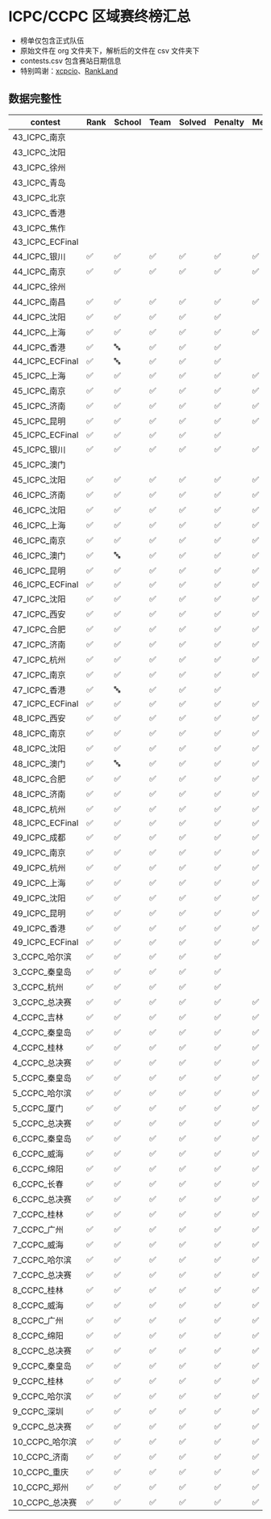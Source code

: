 # ICPC/CCPC 区域赛终榜汇总

- 榜单仅包含正式队伍
- 原始文件在 org 文件夹下，解析后的文件在 csv 文件夹下
- contests.csv 包含赛站日期信息
- 特别鸣谢：[xcpcio](https://github.com/xcpcio/xcpcio)、[RankLand](https://rl.algoux.org/collection/official)

## 数据完整性

|contest|Rank|School|Team|Solved|Penalty|Medal|Problems|Members|Date|
|---|---|---|---|---|---|---|---|---|---|
|43_ICPC_南京|||||||||✅|
|43_ICPC_沈阳|||||||||✅|
|43_ICPC_徐州|||||||||✅|
|43_ICPC_青岛|||||||||✅|
|43_ICPC_北京|||||||||✅|
|43_ICPC_香港|||||||||✅|
|43_ICPC_焦作|||||||||✅|
|43_ICPC_ECFinal|||||||||✅|
|44_ICPC_银川|✅|✅|✅|✅|✅|✅|✅||✅|
|44_ICPC_南京|✅|✅|✅|✅|✅|✅||✅|✅|
|44_ICPC_徐州|||||||||✅|
|44_ICPC_南昌|✅|✅|✅|✅|✅|✅|✅|✅|✅|
|44_ICPC_沈阳|✅|✅|✅|✅|✅||✅||✅|
|44_ICPC_上海|✅|✅|✅|✅|✅|✅||✅|✅|
|44_ICPC_香港|✅|🔤|✅|✅|✅||✅||✅|
|44_ICPC_ECFinal|✅|🔤|✅|✅|✅||✅||✅|
|45_ICPC_上海|✅|✅|✅|✅|✅|✅||✅|✅|
|45_ICPC_南京|✅|✅|✅|✅|✅|✅||✅|✅|
|45_ICPC_济南|✅|✅|✅|✅|✅|✅||✅|✅|
|45_ICPC_昆明|✅|✅|✅|✅|✅|✅||✅|✅|
|45_ICPC_ECFinal|✅|✅|✅|✅|✅||✅||✅|
|45_ICPC_银川|✅|✅|✅|✅|✅|✅|✅||✅|
|45_ICPC_澳门|||||||||✅|
|45_ICPC_沈阳|✅|✅|✅|✅|✅|✅|✅|✅|✅|
|46_ICPC_济南|✅|✅|✅|✅|✅|✅|✅|✅|✅|
|46_ICPC_沈阳|✅|✅|✅|✅|✅|✅||✅|✅|
|46_ICPC_上海|✅|✅|✅|✅|✅|✅||✅|✅|
|46_ICPC_南京|✅|✅|✅|✅|✅|✅|✅|✅|✅|
|46_ICPC_澳门|✅|🔤|✅|✅|✅|✅|✅||✅|
|46_ICPC_昆明|✅|✅|✅|✅|✅|✅||✅|✅|
|46_ICPC_ECFinal|✅|✅|✅|✅|✅|✅|✅||✅|
|47_ICPC_沈阳|✅|✅|✅|✅|✅|✅|✅|✅|✅|
|47_ICPC_西安|✅|✅|✅|✅|✅|✅|✅|✅|✅|
|47_ICPC_合肥|✅|✅|✅|✅|✅|✅|✅|✅|✅|
|47_ICPC_济南|✅|✅|✅|✅|✅|✅|✅|✅|✅|
|47_ICPC_杭州|✅|✅|✅|✅|✅|✅|✅|✅|✅|
|47_ICPC_南京|✅|✅|✅|✅|✅|✅|✅|✅|✅|
|47_ICPC_香港|✅|🔤|✅|✅|✅||✅||✅|
|47_ICPC_ECFinal|✅|✅|✅|✅|✅|✅||✅|✅|
|48_ICPC_西安|✅|✅|✅|✅|✅|✅|✅||✅|
|48_ICPC_南京|✅|✅|✅|✅|✅|✅|✅|✅|✅|
|48_ICPC_沈阳|✅|✅|✅|✅|✅|✅|✅|✅|✅|
|48_ICPC_澳门|✅|🔤|✅|✅|✅|✅|✅||✅|
|48_ICPC_合肥|✅|✅|✅|✅|✅|✅|✅|✅|✅|
|48_ICPC_济南|✅|✅|✅|✅|✅|✅|✅|✅|✅|
|48_ICPC_杭州|✅|✅|✅|✅|✅|✅|✅|✅|✅|
|48_ICPC_ECFinal|✅|✅|✅|✅|✅|✅|✅|✅|✅|
|49_ICPC_成都|✅|✅|✅|✅|✅|✅|✅|✅|✅|
|49_ICPC_南京|✅|✅|✅|✅|✅|✅|✅|✅|✅|
|49_ICPC_杭州|✅|✅|✅|✅|✅|✅|✅|✅|✅|
|49_ICPC_上海|✅|✅|✅|✅|✅|✅|✅|✅|✅|
|49_ICPC_沈阳|✅|✅|✅|✅|✅|✅|✅|✅|✅|
|49_ICPC_昆明|✅|✅|✅|✅|✅|✅|✅|✅|✅|
|49_ICPC_香港|✅|✅|✅|✅|✅|✅|✅|✅|✅|
|49_ICPC_ECFinal|✅|✅|✅|✅|✅|✅|✅|✅|✅|
|3_CCPC_哈尔滨|✅|✅|✅|✅|✅||✅||✅|
|3_CCPC_秦皇岛|✅|✅|✅|✅|✅||✅||✅|
|3_CCPC_杭州|✅|✅|✅|✅|✅||✅||✅|
|3_CCPC_总决赛|✅|✅|✅|✅|✅|✅|✅|✅|✅|
|4_CCPC_吉林|✅|✅|✅|✅|✅|✅||✅|✅|
|4_CCPC_秦皇岛|✅|✅|✅|✅|✅|✅||✅|✅|
|4_CCPC_桂林|✅|✅|✅|✅|✅|✅||✅|✅|
|4_CCPC_总决赛|✅|✅|✅|✅|✅|✅||✅|✅|
|5_CCPC_秦皇岛|✅|✅|✅|✅|✅|✅|✅|✅|✅|
|5_CCPC_哈尔滨|✅|✅|✅|✅|✅|✅|✅|✅|✅|
|5_CCPC_厦门|✅|✅|✅|✅|✅|✅||✅|✅|
|5_CCPC_总决赛|✅|✅|✅|✅|✅|✅|✅|✅|✅|
|6_CCPC_秦皇岛|✅|✅|✅|✅|✅|✅|✅|✅|✅|
|6_CCPC_威海|✅|✅|✅|✅|✅|✅|✅|✅|✅|
|6_CCPC_绵阳|✅|✅|✅|✅|✅|✅|✅|✅|✅|
|6_CCPC_长春|✅|✅|✅|✅|✅|✅|✅|✅|✅|
|6_CCPC_总决赛|✅|✅|✅|✅|✅|✅|✅|✅|✅|
|7_CCPC_桂林|✅|✅|✅|✅|✅|✅|✅|✅|✅|
|7_CCPC_广州|✅|✅|✅|✅|✅|✅|✅|✅|✅|
|7_CCPC_威海|✅|✅|✅|✅|✅|✅|✅|✅|✅|
|7_CCPC_哈尔滨|✅|✅|✅|✅|✅|✅|✅|✅|✅|
|7_CCPC_总决赛|✅|✅|✅|✅|✅|✅|✅|✅|✅|
|8_CCPC_桂林|✅|✅|✅|✅|✅|✅|✅|✅|✅|
|8_CCPC_威海|✅|✅|✅|✅|✅|✅|✅|✅|✅|
|8_CCPC_广州|✅|✅|✅|✅|✅|✅|✅|✅|✅|
|8_CCPC_绵阳|✅|✅|✅|✅|✅|✅|✅|✅|✅|
|8_CCPC_总决赛|✅|✅|✅|✅|✅|✅|✅|✅|✅|
|9_CCPC_秦皇岛|✅|✅|✅|✅|✅|✅|✅|✅|✅|
|9_CCPC_桂林|✅|✅|✅|✅|✅|✅|✅|✅|✅|
|9_CCPC_哈尔滨|✅|✅|✅|✅|✅|✅|✅|✅|✅|
|9_CCPC_深圳|✅|✅|✅|✅|✅|✅|✅|✅|✅|
|9_CCPC_总决赛|✅|✅|✅|✅|✅|✅|✅|✅|✅|
|10_CCPC_哈尔滨|✅|✅|✅|✅|✅|✅|✅|✅|✅|
|10_CCPC_济南|✅|✅|✅|✅|✅|✅|✅|✅|✅|
|10_CCPC_重庆|✅|✅|✅|✅|✅|✅|✅|✅|✅|
|10_CCPC_郑州|✅|✅|✅|✅|✅|✅|✅|✅|✅|
|10_CCPC_总决赛|✅|✅|✅|✅|✅|✅|✅|✅|✅|